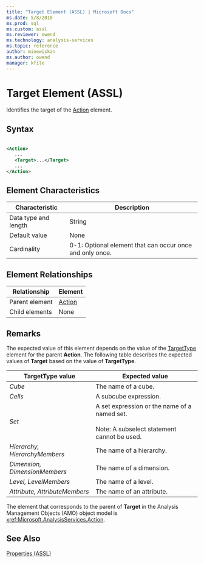 ```yaml
---
title: "Target Element (ASSL) | Microsoft Docs"
ms.date: 5/8/2018
ms.prod: sql
ms.custom: assl
ms.reviewer: owend
ms.technology: analysis-services
ms.topic: reference
author: minewiskan
ms.author: owend
manager: kfile
---
```

# Target Element (ASSL)

  Identifies the target of the [Action](../objects/action-element-assl.md) element.  
  
## Syntax  
  
```xml  
  
<Action>  
   ...  
   <Target>...</Target>  
   ...  
</Action>  
```  
  
## Element Characteristics  
  
|Characteristic|Description|  
|--------------------|-----------------|  
|Data type and length|String|  
|Default value|None|  
|Cardinality|0-1: Optional element that can occur once and only once.|  
  
## Element Relationships  
  
|Relationship|Element|  
|------------------|-------------|  
|Parent element|[Action](../objects/action-element-assl.md)|  
|Child elements|None|  
  
## Remarks  
 The expected value of this element depends on the value of the [TargetType](targettype-element-assl.md) element for the parent **Action**. The following table describes the expected values of **Target** based on the value of **TargetType**.  
  
|TargetType value|Expected value|  
|----------------------|--------------------|  
|*Cube*|The name of a cube.|  
|*Cells*|A subcube expression.|  
|*Set*|A set expression or the name of a named set.<br /><br /> Note: A subselect statement cannot be used.|  
|*Hierarchy, HierarchyMembers*|The name of a hierarchy.|  
|*Dimension, DimensionMembers*|The name of a dimension.|  
|*Level, LevelMembers*|The name of a level.|  
|*Attribute, AttributeMembers*|The name of an attribute.|  
  
 The element that corresponds to the parent of **Target** in the Analysis Management Objects (AMO) object model is <xref:Microsoft.AnalysisServices.Action>.  
  
## See Also  
 [Properties &#40;ASSL&#41;](properties-assl.md)  
  
  
